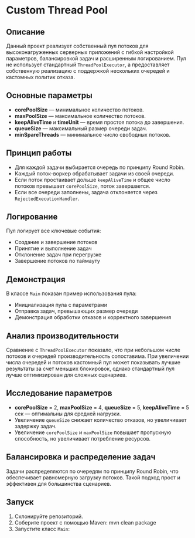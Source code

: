 # Custom Thread Pool

## Описание

Данный проект реализует собственный пул потоков для высоконагруженных серверных приложений с гибкой настройкой параметров, балансировкой задач и расширенным логированием. Пул не использует стандартный `ThreadPoolExecutor`, а предоставляет собственную реализацию с поддержкой нескольких очередей и кастомных политик отказа.

## Основные параметры

- **corePoolSize** — минимальное количество потоков.
- **maxPoolSize** — максимальное количество потоков.
- **keepAliveTime** и **timeUnit** — время простоя потока до завершения.
- **queueSize** — максимальный размер очереди задач.
- **minSpareThreads** — минимальное число свободных потоков.

## Принцип работы

- Для каждой задачи выбирается очередь по принципу Round Robin.
- Каждый поток-воркер обрабатывает задачи из своей очереди.
- Если поток простаивает дольше `keepAliveTime` и общее число потоков превышает `corePoolSize`, поток завершается.
- Если все очереди заполнены, задача отклоняется через `RejectedExecutionHandler`.

## Логирование

Пул логирует все ключевые события:
- Создание и завершение потоков
- Принятие и выполнение задач
- Отклонение задач при перегрузке
- Завершение потоков по таймауту

## Демонстрация

В классе `Main` показан пример использования пула:
- Инициализация пула с параметрами
- Отправка задач, превышающих размер очереди
- Демонстрация обработки отказов и корректного завершения

## Анализ производительности

Сравнение с `ThreadPoolExecutor` показало, что при небольшом числе потоков и очередей производительность сопоставима. При увеличении числа очередей и потоков кастомный пул может показывать лучшие результаты за счет меньших блокировок, однако стандартный пул лучше оптимизирован для сложных сценариев.

## Исследование параметров

- **corePoolSize** = 2, **maxPoolSize** = 4, **queueSize** = 5, **keepAliveTime** = 5 сек — оптимальны для средней нагрузки.
- Увеличение `queueSize` снижает количество отказов, но увеличивает задержку задач.
- Увеличение `corePoolSize` и `maxPoolSize` повышает пропускную способность, но увеличивает потребление ресурсов.

## Балансировка и распределение задач

Задачи распределяются по очередям по принципу Round Robin, что обеспечивает равномерную загрузку потоков. Такой подход прост и эффективен для большинства сценариев.

## Запуск

1. Склонируйте репозиторий.
2. Соберите проект с помощью Maven: mvn clean package
3. Запустите класс `Main`:

